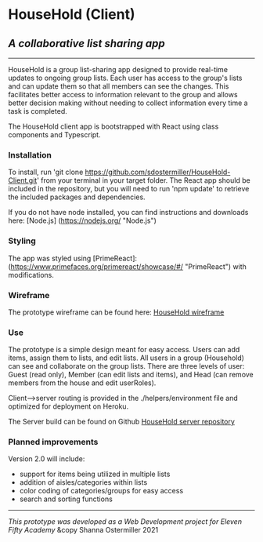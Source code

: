 # HouseHold (Client)
_A collaborative list sharing app_
---
---
HouseHold is a group list-sharing app designed to provide real-time updates to ongoing group lists.  Each user has access to the group's lists and can update them so that all members can see the changes.  This facilitates better access to information relevant to the group and allows better decision making without needing to collect information every time a task is completed.

The HouseHold client app is bootstrapped with React using class components and Typescript.

### Installation

To install, run 'git clone https://github.com/sdostermiller/HouseHold-Client.git' from your terminal in your target folder.  The React app should be included in the repository, but you will need to run 'npm update' to retrieve the included packages and dependencies.  

If you do not have node installed, you can find instructions and downloads here: [Node.js] (https://nodejs.org/ "Node.js")

### Styling

The app was styled using [PrimeReact]: (https://www.primefaces.org/primereact/showcase/#/ "PrimeReact") with modifications.

### Wireframe

The prototype wireframe can be found here: [HouseHold wireframe](https://xd.adobe.com/view/35df119e-ed1d-4cae-b617-e8717091ae20-608c/ "Adobe Xd Wireframe")

### Use

The prototype is a simple design meant for easy access.  Users can add items, assign them to lists, and edit lists.  All users in a group (Household) can see and collaborate on the group lists. There are three levels of user: Guest (read only), Member (can edit lists and items), and Head (can remove members from the house and edit userRoles).

Client-->server routing is provided in the ./helpers/environment file and optimized for deployment on Heroku.

The Server build can be found on Github [HouseHold server repository](https://github.com/sdostermiller/HouseHold-Server "Github Repository")

### Planned improvements

Version 2.0 will include:
* support for items being utilized in multiple lists
* addition of aisles/categories within lists
* color coding of categories/groups for easy access
* search and sorting functions

------
_This prototype was developed as a Web Development project for Eleven Fifty Academy_
&copy Shanna Ostermiller 2021

